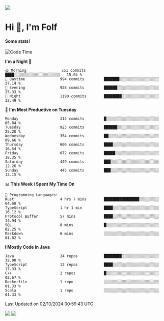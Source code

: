 <img src="https://komarev.com/ghpvc/?username=itsfolf"/>
<h1>Hi 👋, I'm Folf</h1>


#### Some stats!
<!--START_SECTION:waka-->
![Code Time](http://img.shields.io/badge/Code%20Time-2%2C363%20hrs%207%20mins-blue)

**I'm a Night 🦉** 

```text
🌞 Morning                551 commits         ████░░░░░░░░░░░░░░░░░░░░░   15.04 % 
🌆 Daytime                994 commits         ███████░░░░░░░░░░░░░░░░░░   27.14 % 
🌃 Evening                928 commits         ██████░░░░░░░░░░░░░░░░░░░   25.33 % 
🌙 Night                  1190 commits        ████████░░░░░░░░░░░░░░░░░   32.49 % 
```
📅 **I'm Most Productive on Tuesday** 

```text
Monday                   214 commits         █░░░░░░░░░░░░░░░░░░░░░░░░   05.84 % 
Tuesday                  923 commits         ██████░░░░░░░░░░░░░░░░░░░   25.20 % 
Wednesday                354 commits         ██░░░░░░░░░░░░░░░░░░░░░░░   09.66 % 
Thursday                 606 commits         ████░░░░░░░░░░░░░░░░░░░░░   16.54 % 
Friday                   672 commits         █████░░░░░░░░░░░░░░░░░░░░   18.35 % 
Saturday                 449 commits         ███░░░░░░░░░░░░░░░░░░░░░░   12.26 % 
Sunday                   445 commits         ███░░░░░░░░░░░░░░░░░░░░░░   12.15 % 
```


📊 **This Week I Spent My Time On** 

```text
💬 Programming Languages: 
Rust                     4 hrs 7 mins        ████████████████░░░░░░░░░   64.68 % 
TypeScript               1 hr 1 min          ████░░░░░░░░░░░░░░░░░░░░░   16.12 % 
Protocol Buffer          57 mins             ████░░░░░░░░░░░░░░░░░░░░░   14.94 % 
SQL                      8 mins              █░░░░░░░░░░░░░░░░░░░░░░░░   02.25 % 
Markdown                 6 mins              ░░░░░░░░░░░░░░░░░░░░░░░░░   01.82 % 
```

**I Mostly Code in Java** 

```text
Java                     24 repos            ████████░░░░░░░░░░░░░░░░░   32.00 % 
TypeScript               13 repos            ████░░░░░░░░░░░░░░░░░░░░░   17.33 % 
C++                      2 repos             █░░░░░░░░░░░░░░░░░░░░░░░░   02.67 % 
Dockerfile               1 repo              ░░░░░░░░░░░░░░░░░░░░░░░░░   01.33 % 
Scala                    1 repo              ░░░░░░░░░░░░░░░░░░░░░░░░░   01.33 % 
```




 Last Updated on 02/10/2024 00:59:43 UTC
<!--END_SECTION:waka-->
<a src="https://discord.com/users/1090088995976925305"><img src="https://lanyard-profile-readme.vercel.app/api/1090088995976925305"/></a></td> 
<img src="https://hit.yhype.me/github/profile?user_id=9268058"/>
